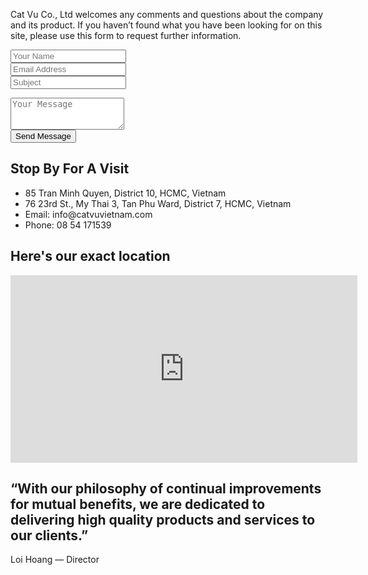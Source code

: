 <!-- Slider Start -->
<section id="global-header">
  <div class="container">
    <div class="row">
      <div class="col-md-12">
        <div class="block">
          <p>Cat Vu Co., Ltd welcomes any comments and questions about the company and its product. If you haven’t found what you have been looking for on this site, please use this form to request further information.</p>
        </div>
      </div>
    </div>
  </div>
</section>
<!-- contact form start -->
<section id="contact-form">
  <div class="container">
    <div class="row">
      <div class="col-md-6 col-sm-12">
        <div class="block">
          <form>
            <div class="form-group">
              <input type="text" class="form-control" placeholder="Your Name">
            </div>
            <div class="form-group">
              <input type="text" class="form-control" placeholder="Email Address">
            </div>
            <div class="form-group">
              <input type="text" class="form-control" placeholder="Subject">
            </div>
          </form>
        </div>
      </div>
      <div class="col-md-6 col-sm-12">
        <div class="block">
          <form>
            <div class="form-group-2">
              <textarea class="form-control" rows="3" placeholder="Your Message"></textarea>
            </div>
            <button class="btn btn-default" type="submit">Send Message</button>
          </form>
        </div>
      </div>
    </div>
    <div id="contact-box" class="row">
      <div class="col-md-6 col-sm-12">
        <div class="block">
          <h2>Stop By For A Visit</h2>
          <ul class="address-block">
            <li>
              <i class="fa fa-map-marker"></i>85 Tran Minh Quyen, District 10, HCMC, Vietnam
            </li>
            <li>
              <i class="fa fa-map-marker"></i>76 23rd St., My Thai 3, Tan Phu Ward, District 7, HCMC, Vietnam
            </li>
            <li>
              <i class="fa fa-envelope-o"></i>Email: info@catvuvietnam.com
            </li>
            <li>
              <i class="fa fa-phone"></i>Phone: 08 54 171539
            </li>
          </ul>
        </div>
      </div>
      <div class="col-md-6 col-sm-12">
        <div class="block">
          <h2>Here's our exact location</h2>
            <div class="google-map">
              <iframe src="https://maps.google.com/maps?f=q&source=s_q&hl=en&geocode=&q=85+Tr%E1%BA%A7n+Minh+Quy%E1%BB%81n,+Ho+Chi+Minh+City,+Vietnam&aq=0&oq=85+tran+min&sll=10.75918,106.662498&sspn=1.019944,1.355438&ie=UTF8&hq=&hnear=85+Tr%E1%BA%A7n+Minh+Quy%E1%BB%81n,+10,+Ho+Chi+Minh+City,+Vietnam&ll=10.770854,106.67422&spn=0.001992,0.002647&t=m&z=14&iwloc=A&output=embed" width="555" height="300" frameborder="0" style="border:0" allowfullscreen></iframe>
            </div>
        </div>
      </div>
    </div>
  </div>
</section>

<!-- Call to action Start -->
<section id="call-to-action">
  <div class="container">
    <div class="row">
      <div class="col-md-12">
        <div class="block">
          <h2>“With our philosophy of continual improvements for mutual benefits, we are dedicated to delivering high quality products and services to our clients.”</h2>
          <p>Loi Hoang &mdash; Director</p>
        </div>
      </div>
    </div>
  </div>
</section>
